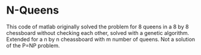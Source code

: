 # N-Queens
This code of matlab originally solved the problem for 8 queens in a 8 by 8 chessboard without checking each other, solved with a genetic algorithm. Extended for a n by n cheassboard with m number of queens. Not a solution of the P=NP problem.
